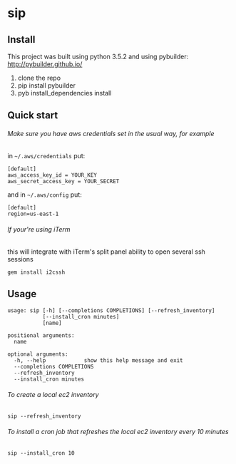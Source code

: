 # sip

## Install

This project was built using python 3.5.2 and using pybuilder: http://pybuilder.github.io/

1. clone the repo
2. pip install pybuilder
3. pyb install_dependencies install

## Quick start

###### Make sure you have aws credentials set in the usual way, for example
in ``~/.aws/credentials`` put:

    [default]
    aws_access_key_id = YOUR_KEY
    aws_secret_access_key = YOUR_SECRET

and in ``~/.aws/config`` put:

    [default]
    region=us-east-1

###### If your're using iTerm

this will integrate with iTerm's split panel ability to open several ssh sessions

``gem install i2cssh``


## Usage
```
usage: sip [-h] [--completions COMPLETIONS] [--refresh_inventory]
           [--install_cron minutes]
           [name]

positional arguments:
  name

optional arguments:
  -h, --help            show this help message and exit
  --completions COMPLETIONS
  --refresh_inventory
  --install_cron minutes
```

###### To create a local ec2 inventory
    sip --refresh_inventory
###### To install a cron job that refreshes the local ec2 inventory every 10 minutes
    sip --install_cron 10
